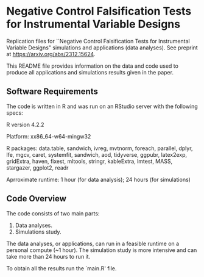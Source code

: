 # Negative Control Falsification Tests for Instrumental Variable Designs
Replication files for ``Negative Control Falsification Tests for Instrumental Variable Designs" simulations and applications (data analyses). See preprint at https://arxiv.org/abs/2312.15624.

This README file provides information on the data and code used to produce all applications and simulations results given in the paper.

## Software Requirements
The code is written in R and was run on an RStudio server with the following specs:

R version 4.2.2 

Platform: xx86_64-w64-mingw32

R packages: data.table, sandwich, ivreg, mvtnorm, foreach, parallel, dplyr, lfe, mgcv, caret, systemfit, sandwich, 
            aod, tidyverse, ggpubr, latex2exp, gridExtra, haven, fixest, mltools, stringr, kableExtra, lmtest,
            MASS, stargazer, ggplot2, readr

Aprroximate runtime: 1 hour (for data analysis); 24 hours (for simulations)


## Code Overview
The code consists of two main parts:

1. Data analyses.
2. Simulations study.

The data analyses, or applications, can run in a feasible runtime on a personal compute (~1 hour). The simulation study is more intensive and can take more than 24 hours to run it.

To obtain all the results run the `main.R' file.




